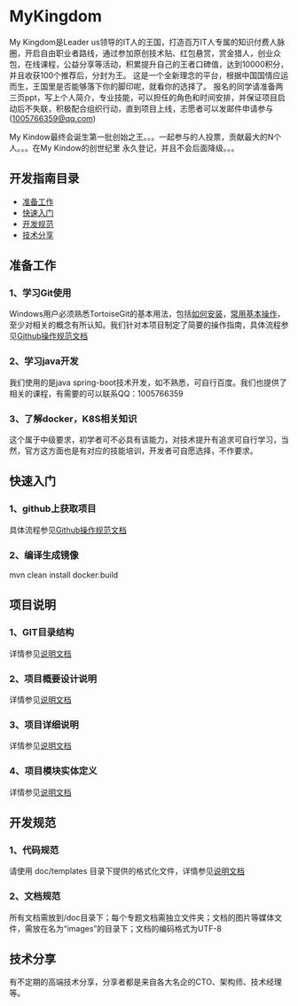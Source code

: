 # MyKingdom

My Kingdom是Leader us领导的IT人的王国，打造百万IT人专属的知识付费人脉圈，开启自由职业者路线，通过参加原创技术贴、红包悬赏，赏金猎人，创业众包，在线课程，公益分享等活动，积累提升自己的王者口碑值，达到10000积分，并且收获100个推荐后，分封为王。
这是一个全新理念的平台，根据中国国情应运而生，王国里是否能够落下你的脚印呢，就看你的选择了。
报名的同学请准备两三页ppt，写上个人简介，专业技能，可以担任的角色和时间安排，并保证项目启动后不失联，积极配合组织行动，直到项目上线，志愿者可以发邮件申请参与(1005766359@qq.com)

My Kindow最终会诞生第一批创始之王。。。一起参与的人投票，贡献最大的N个人。。。在My Kindow的创世纪里 永久登记，并且不会后面降级。。。

## 开发指南目录
* [准备工作](#准备工作)
* [快速入门](#快速入门)
* [开发规范](#开发规范)
* [技术分享](#技术分享)

## 准备工作
###	1、学习Git使用
Windows用户必须熟悉TortoiseGit的基本用法，包括[如何安装](#http://blog.csdn.net/renfufei/article/details/41647937)，[常用基本操作](#http://blog.csdn.net/qx1995318/article/details/52006561)，至少对相关的概念有所认知。我们针对本项目制定了简要的操作指南，具体流程参见[Github操作规范文档](#/doc/develop-guide/github-develop-guide.md)

###	2、学习java开发
我们使用的是java spring-boot技术开发，如不熟悉，可自行百度。我们也提供了相关的课程，有需要的可以联系QQ：1005766359

###	3、了解docker，K8S相关知识
这个属于中级要求，初学者可不必具有该能力，对技术提升有追求可自行学习，当然，官方这方面也是有对应的技能培训，开发者可自愿选择，不作要求。

## 快速入门

###	1、github上获取项目
具体流程参见[Github操作规范文档](#/doc/develop-guide/github-develop-guide.md)

###	2、编译生成镜像
mvn clean install docker:build

## 项目说明
###	1、GIT目录结构

详情参见[说明文档](#)

###	2、项目概要设计说明

详情参见[说明文档](#)

###	3、项目详细说明

详情参见[说明文档](#)

###	4、项目模块实体定义

详情参见[说明文档](#)

## 开发规范
###	1、代码规范
请使用 doc/templates 目录下提供的格式化文件，详情参见[说明文档](#/doc/templates/README.md)

###	2、文档规范
所有文档需放到/doc目录下；每个专题文档需独立文件夹；文档的图片等媒体文件，需放在名为“images”的目录下；文档的编码格式为UTF-8

## 技术分享
有不定期的高端技术分享，分享者都是来自各大名企的CTO、架构师、技术经理等。